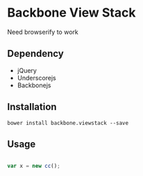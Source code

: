 Backbone View Stack
==================

Need browserify to work

## Dependency
* jQuery
* Underscorejs
* Backbonejs


## Installation

    bower install backbone.viewstack --save

## Usage

```js

var x = new cc();

```
